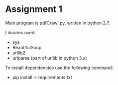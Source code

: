 # Assignment 1

Main program is pdfCrawl.py, written in python 2.7.

Libraries used:

- sys
- BeautifulSoup
- urllib2 
- urlparse (part of urllib in python 3.x)

To install dependencies use the following command:

- pip install -r requirements.txt